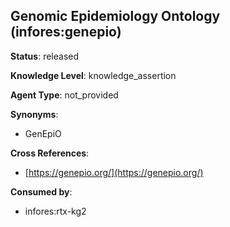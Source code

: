 [//]: # (DO NOT MANUALLY EDIT THIS FILE. IT IS GENERATED FROM A TEMPLATE.)

## Genomic Epidemiology Ontology (infores:genepio)

**Status**: released
  
**Knowledge Level**: knowledge_assertion
  
**Agent Type**: not_provided

**Synonyms**:

- GenEpiO

**Cross References**:

- [https://genepio.org/](https://genepio.org/)


**Consumed by**:

- infores:rtx-kg2